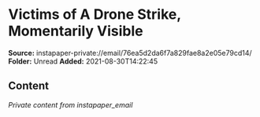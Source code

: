 # Victims of A Drone Strike, Momentarily Visible

**Source:** instapaper-private://email/76ea5d2da6f7a829fae8a2e05e79cd14/
**Folder:** Unread
**Added:** 2021-08-30T14:22:45




## Content
*Private content from instapaper_email*
